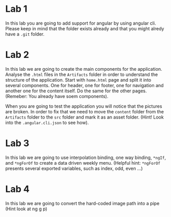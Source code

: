 # Lab 1

In this lab you are going to add support for angular by using angular cli. Please keep in mind that the folder exists already and that you might alredy have a `.git` folder.

# Lab 2

In this lab we are going to create the main components for the application. 
Analyse the `.html` files in the `Artifacts` folder in order to understand the structure of the application.
Start with `home.html` page and split it into several components. One for header, one for footer, one for navigation and another one for the content itself. Do the same for the other pages. (Remeber: You already have soem components).

When you are going to test the application you will notice that the pictures are broken. In order to fix that we need to move the `content` folder from the `Artifacts` folder to the `src` folder and mark it as an asset folder. (Hint! Look into the `.angular.cli.json` to see how).
 
 # Lab 3

 In this lab we are going to use interpolation binding, one way binding, `*ngIf`, and `*ngForOf` to create a data driven weekly menu. (Helpful hint: `*ngForOf` presents several exported variables, such as index, odd, even ...)

# Lab 4

In this lab we are going to convert the hard-coded image path into a pipe (Hint look at ng g p)

